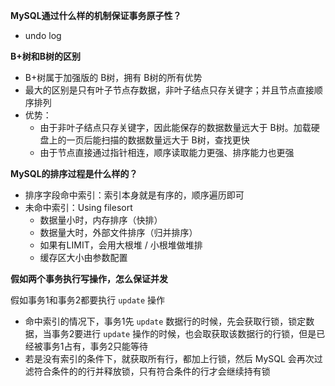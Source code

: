 **MySQL通过什么样的机制保证事务原子性？**

  - undo log



**B+树和B树的区别**

- B+树属于加强版的 B树，拥有 B树的所有优势
- 最大的区别是只有叶子节点存数据，非叶子结点只存关键字；并且节点直接顺序排列
- 优势：
  - 由于非叶子结点只存关键字，因此能保存的数据数量远大于 B树。加载硬盘上的一页后能扫描的数据数量远大于 B树，查找更快
  - 由于节点直接通过指针相连，顺序读取能力更强、排序能力也更强



**MySQL的排序过程是什么样的？**

  - 排序字段命中索引：索引本身就是有序的，顺序遍历即可
  - 未命中索引：Using filesort
    - 数据量小时，内存排序（快排）
    - 数据量大时，外部文件排序（归并排序）
    - 如果有LIMIT，会用大根堆 / 小根堆做堆排
    - 缓存区大小由参数配置



**假如两个事务执行写操作，怎么保证并发**

假如事务1和事务2都要执行 `update` 操作
- 命中索引的情况下，事务1先 `update` 数据行的时候，先会获取行锁，锁定数据，当事务2要进行 `update` 操作的时候，也会取获取该数据行的行锁，但是已经被事务1占有，事务2只能等待
- 若是没有索引的条件下，就获取所有行，都加上行锁，然后 MySQL 会再次过滤符合条件的的行并释放锁，只有符合条件的行才会继续持有锁